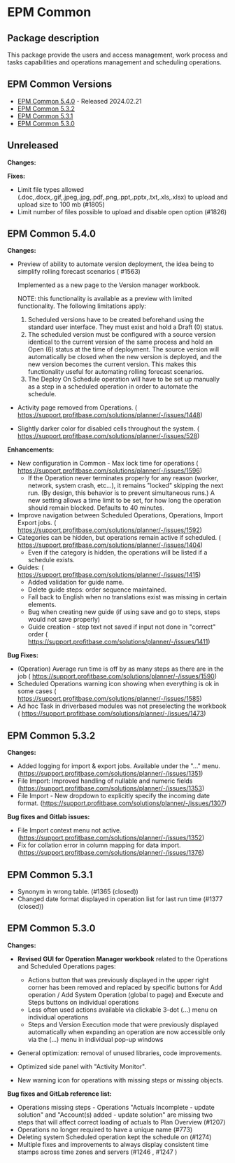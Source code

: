 # EPM Common

## Package description

This package provide the users and access management, work process and tasks capabilities and operations management and scheduling operations.

## EPM Common Versions

- [EPM Common 5.4.0](#epm-common-540) - Released 2024.02.21
- [EPM Common 5.3.2](#epm-common-532)
- [EPM Common 5.3.1](#epm-common-531)
- [EPM Common 5.3.0](#epm-common-530)

## Unreleased

**Changes:**

**Fixes:**

- Limit file types allowed (.doc,.docx,.gif,.jpeg,.jpg,.pdf,.png,.ppt,.pptx,.txt,.xls,.xlsx) to upload and upload size to 100 mb (#1805)
- Limit number of files possible to upload and disable open option (#1826)

## EPM Common 5.4.0

**Changes:**

- Preview of ability to automate version deployment, the idea being to simplify rolling forecast scenarios ( #1563)

  Implemented as a new page to the Version manager workbook.

  NOTE: this functionality is available as a preview with limited functionality. The following limitations apply:
  1. Scheduled versions have to be created beforehand using the standard user interface. They must exist and hold a Draft (0) status.
  2. The scheduled version must be configured with a source version identical to the current version of the same process and hold an Open (6) status at the time of deployment. The source version will automatically be closed when the new version is deployed, and the new version becomes the current version. This makes this functionality useful for automating rolling forecast scenarios.
  3. The Deploy On Schedule operation will have to be set up manually as a step in a scheduled operation in order to automate the schedule.
- Activity page removed from Operations. ( <https://support.profitbase.com/solutions/planner/-/issues/1448>)
- Slightly darker color for disabled cells throughout the system. ( <https://support.profitbase.com/solutions/planner/-/issues/528>)

**Enhancements:**

- New configuration in Common - Max lock time for operations ( <https://support.profitbase.com/solutions/planner/-/issues/1596>)
  - If the Operation never terminates properly for any reason (worker, network, system crash, etc...),  it remains "locked" skipping  the next run. (By design, this behavior is to prevent simultaneous runs.) A new setting allows a time limit to be set, for how long the operation should remain blocked. Defaults to 40 minutes.
- Improve navigation between Scheduled Operations, Operations, Import Export jobs. ( <https://support.profitbase.com/solutions/planner/-/issues/1592>)
- Categories can be hidden, but operations remain active if scheduled. ( <https://support.profitbase.com/solutions/planner/-/issues/1404>)
  - Even if the category is hidden, the operations will be listed if a schedule exists.
- Guides: ( <https://support.profitbase.com/solutions/planner/-/issues/1415>)
  - Added validation for guide name.
  - Delete guide steps: order sequence maintained.
  - Fall back to English when no translations exist was missing in certain elements.
  - Bug when creating new guide (if using save and go to steps, steps would not save properly)
  - Guide creation - step text not saved if input not done in "correct" order ( <https://support.profitbase.com/solutions/planner/-/issues/1411>)
  
**Bug Fixes:**

- (Operation) Average run time is off by as many steps as there are in the job ( <https://support.profitbase.com/solutions/planner/-/issues/1590>)
- Scheduled Operations warning icon showing when everything is ok in some cases ( <https://support.profitbase.com/solutions/planner/-/issues/1585>)
- Ad hoc Task in driverbased modules was not preselecting the workbook ( <https://support.profitbase.com/solutions/planner/-/issues/1473>)

## EPM Common 5.3.2

**Changes:**

- Added logging for import & export jobs. Available under the "..." menu. (<https://support.profitbase.com/solutions/planner/-/issues/1351>)
- File Import: Improved handling of nullable and numeric fields (<https://support.profitbase.com/solutions/planner/-/issues/1353>)
- File Import - New dropdown to explicitly specify the incoming date format. (<https://support.profitbase.com/solutions/planner/-/issues/1307>)

**Bug fixes and Gitlab issues:**

- File Import context menu not active. (<https://support.profitbase.com/solutions/planner/-/issues/1352>)
- Fix for collation error in column mapping for data import.  (<https://support.profitbase.com/solutions/planner/-/issues/1376>)

## EPM Common 5.3.1

- Synonym in wrong table. (#1365 (closed))
- Changed date format displayed in operation list for last run time (#1377 (closed))

## EPM Common 5.3.0

**Changes:**

- **Revised GUI for Operation Manager workbook** related to the Operations and Scheduled Operations pages:

  - Actions button that was previously displayed in the upper right corner has been removed and replaced by specific buttons for Add operation / Add System Operation (global to page) and Execute and Steps buttons on individual operations
  - Less often used actions available via clickable 3-dot (...) menu on individual operations
  - Steps and Version Execution mode that were previously displayed automatically when expanding an operation are now accessible only via the (...) menu in individual pop-up windows

- General optimization: removal of unused libraries, code improvements.
- Optimized side panel with "Activity Monitor".
- New warning icon for operations with missing steps or missing objects.

**Bug fixes and GitLab reference list:**

- Operations missing steps - Operations "Actuals Incomplete - update solution" and "Account(s) added - update solution" are missing two steps that will affect correct loading of actuals to Plan Overview (#1207)
- Operations no longer required to have a unique name (#773)
- Deleting system Scheduled operation kept the schedule on (#1274)
- Multiple fixes and improvements to always display consistent time stamps across time zones and servers (#1246 , #1247 )
